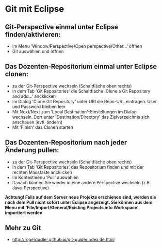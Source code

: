# Git mit Eclipse #

## Git-Perspective einmal unter Eclipse finden/aktivieren:
- Im Menu 'Window/Perspective/Open perspective/Other...' öffnen
- Git auswählen und öffnen

## Das Dozenten-Repositorium einmal unter Eclipse clonen:
- zu der Git-Perspective wechseln (Schaltfläche oben rechts)
- In dem Tab 'Git Repositories' die Schaltfläche 'Clone a Git Repository and add...' ancklicken  
- Im Dialog 'Clone Git Repository' unter URI die Repo-URL eintragen. User und Password bleiben leer
- Mit Next/Next zum 'Local Destination'-Einstellungen im Dialog wechseln. Dort unter 'Destination/Directory' das Zielverzeichnis sich anschauen (evtl. ändern)
- Mit 'Finish' das Clonen starten

## Das Dozenten-Repositorium nach jeder Änderung pullen:
- zu der Git-Perspective wechseln (Schaltfläche oben rechts)
- In dem Tab 'Git Repositories' das Repositorium finden und mit der rechten Maustaste ancklicken
- Im Kontextmenu 'Pull' auswählen
- Danach können Sie wieder in eine andere Perspective wechseln (z.B. Java-Perspective)

**Achtung! Falls auf dem Server neue Projekte erschienen sind, werden sie nach dem Pull nicht sofort unter Eclipse angezeigt. Sie können aus dem Menu mit 'File/Import/General/Existing Projects into Workspace' importiert werden**

## Mehr zu Git
- <http://rogerdudler.github.io/git-guide/index.de.html>
